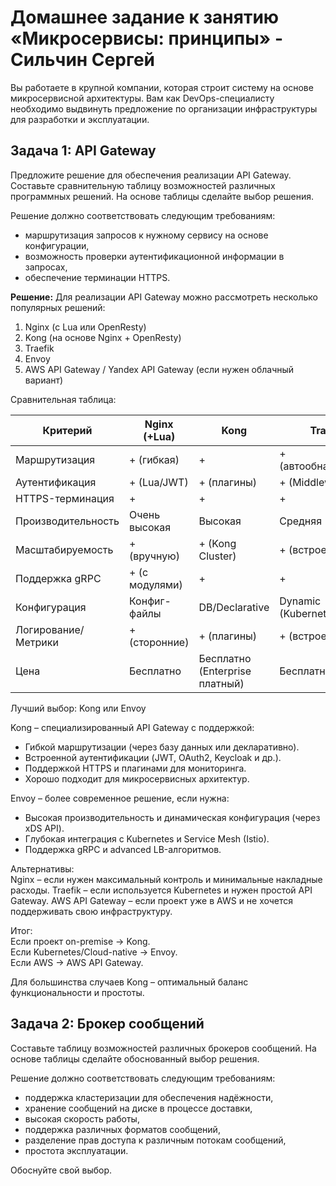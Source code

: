 
# Домашнее задание к занятию «Микросервисы: принципы» - Сильчин Сергей

Вы работаете в крупной компании, которая строит систему на основе микросервисной архитектуры.
Вам как DevOps-специалисту необходимо выдвинуть предложение по организации инфраструктуры для разработки и эксплуатации.

## Задача 1: API Gateway 

Предложите решение для обеспечения реализации API Gateway. Составьте сравнительную таблицу возможностей различных программных решений. На основе таблицы сделайте выбор решения.

Решение должно соответствовать следующим требованиям:
- маршрутизация запросов к нужному сервису на основе конфигурации,
- возможность проверки аутентификационной информации в запросах,
- обеспечение терминации HTTPS.
  
**Решение:**
Для реализации API Gateway можно рассмотреть несколько популярных решений:
1) Nginx (с Lua или OpenResty)
2) Kong (на основе Nginx + OpenResty)
3) Traefik
4) Envoy
5) AWS API Gateway / Yandex API Gateway (если нужен облачный вариант)

Сравнительная таблица:

| Критерий | Nginx (+Lua) |	Kong | Traefik | Envoy | AWS API Gateway |
| --- | --- | --- | --- | --- | --- |
| Маршрутизация	| + (гибкая) |	+ |	+ (автообнаружение) |	+ (динамическая) | + (но ограниченная) |
| Аутентификация |	+ (Lua/JWT) |	+ (плагины) |	+ (Middleware) |	+ (ext_authz) |	+ (IAM, Cognito) |
| HTTPS-терминация	| + |	+ |	+ |	+ |	+ |
| Производительность |	Очень высокая	| Высокая	| Средняя	| Очень высокая	| Зависит от AWS |
| Масштабируемость |	+ (вручную) |	+ (Kong Cluster) |	+ (встроенная)	| + (xDS API) |	Автоматическая |
| Поддержка gRPC |	+ (с модулями) |	+ |	+ |	+ |	+ (частично) |
| Конфигурация |	Конфиг-файлы |	DB/Declarative |	Dynamic (Kubernetes) |	xDS API |	Веб-интерфейс |
| Логирование/Метрики |	+ (сторонние) |	+ (плагины) |	+ (встроенные) |	+ (StatsD, Prometheus) |	CloudWatch |
| Цена |	Бесплатно |	Бесплатно (Enterprise платный) |	Бесплатно |	Бесплатно |	Платная (pay-per-use) |

Лучший выбор: Kong или Envoy  

Kong – специализированный API Gateway с поддержкой:  
- Гибкой маршрутизации (через базу данных или декларативно).
- Встроенной аутентификации (JWT, OAuth2, Keycloak и др.).
- Поддержкой HTTPS и плагинами для мониторинга.
- Хорошо подходит для микросервисных архитектур.

Envoy – более современное решение, если нужна:  
- Высокая производительность и динамическая конфигурация (через xDS API).
- Глубокая интеграция с Kubernetes и Service Mesh (Istio).
- Поддержка gRPC и advanced LB-алгоритмов.

Альтернативы:  
Nginx – если нужен максимальный контроль и минимальные накладные расходы.
Traefik – если используется Kubernetes и нужен простой API Gateway.
AWS API Gateway – если проект уже в AWS и не хочется поддерживать свою инфраструктуру.

Итог:  
Если проект on-premise → Kong.  
Если Kubernetes/Cloud-native → Envoy.  
Если AWS → AWS API Gateway.  

Для большинства случаев Kong – оптимальный баланс функциональности и простоты.  


## Задача 2: Брокер сообщений

Составьте таблицу возможностей различных брокеров сообщений. На основе таблицы сделайте обоснованный выбор решения.

Решение должно соответствовать следующим требованиям:
- поддержка кластеризации для обеспечения надёжности,
- хранение сообщений на диске в процессе доставки,
- высокая скорость работы,
- поддержка различных форматов сообщений,
- разделение прав доступа к различным потокам сообщений,
- простота эксплуатации.

Обоснуйте свой выбор.
